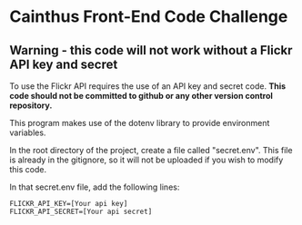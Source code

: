# Cainthus Front-End Code Challenge

## Warning - this code will not work without a Flickr API key and secret

To use the Flickr API requires the use of an API key and secret code. **This code should not be committed to github or any other version control repository.**

This program makes use of the dotenv library to provide environment variables.

In the root directory of the project, create a file called "secret.env".  This file is already in the gitignore, so it will not be uploaded if you wish to modify this code. 

In that secret.env file, add the following lines: 

```
FLICKR_API_KEY=[Your api key]
FLICKR_API_SECRET=[Your api secret]
```



